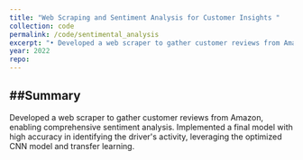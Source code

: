 ```yaml
---
title: "Web Scraping and Sentiment Analysis for Customer Insights "
collection: code
permalink: /code/sentimental_analysis
excerpt: "•	Developed a web scraper to gather customer reviews from Amazon, enabling comprehensive sentiment analysis..<br><b>Skills</b>: NLP, NLTK, Web Scraping, Feature Extraction, Pandas, Numpy."
year: 2022
repo: 
---
```


##Summary
---

Developed a web scraper to gather customer reviews from Amazon, enabling comprehensive sentiment analysis. Implemented a final model with high accuracy in identifying the driver's activity, leveraging the optimized CNN model and transfer learning.